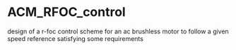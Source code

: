 # ACM_RFOC_control
design of a r-foc control scheme for an ac brushless motor to follow a given speed reference satisfying some requirements

